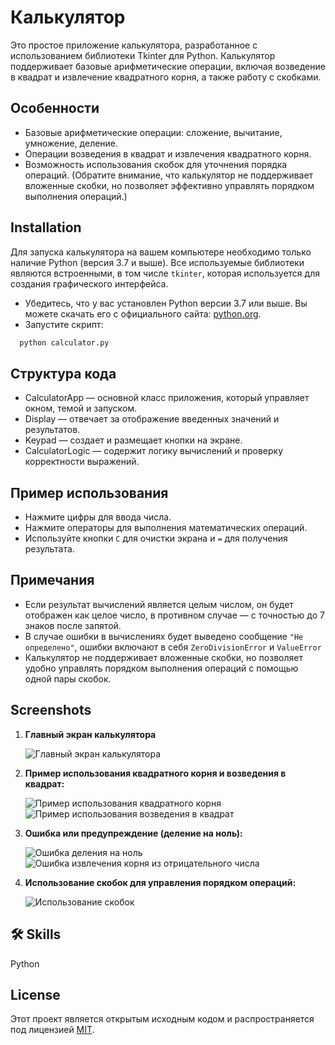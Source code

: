 
# Калькулятор

Это простое приложение калькулятора, разработанное с использованием библиотеки Tkinter для Python. Калькулятор поддерживает базовые арифметические операции, включая возведение в квадрат и извлечение квадратного корня, а также работу с скобками.



## Особенности

- Базовые арифметические операции: сложение, вычитание, умножение, деление.
- Операции возведения в квадрат и извлечения квадратного корня.
- Возможность использования скобок для уточнения порядка операций. (Обратите внимание, что калькулятор не поддерживает вложенные скобки, но позволяет эффективно управлять порядком выполнения операций.)



## Installation

Для запуска калькулятора на вашем компьютере необходимо только наличие Python (версия 3.7 и выше). Все используемые библиотеки являются встроенными, в том числе `tkinter`, которая используется для создания графического интерфейса.

- Убедитесь, что у вас установлен Python версии 3.7 или выше. Вы можете скачать его с официального сайта: [python.org](https://www.python.org/downloads/).
- Запустите скрипт:

```bash
  python calculator.py
```
    
## Структура кода
- CalculatorApp — основной класс приложения, который управляет окном, темой и запуском.
- Display — отвечает за отображение введенных значений и результатов.
- Keypad — создает и размещает кнопки на экране.
- CalculatorLogic — содержит логику вычислений и проверку корректности выражений.
## Пример использования
- Нажмите цифры для ввода числа.
- Нажмите операторы для выполнения математических операций.
- Используйте кнопки ` C ` для очистки экрана и `=` для получения результата.



## Примечания
- Если результат вычислений является целым числом, он будет отображен как целое число, в противном случае — с точностью до 7 знаков после запятой.
- В случае ошибки в вычислениях будет выведено сообщение `"Не определено"`, ошибки включают в себя `ZeroDivisionError` и `ValueError`
- Калькулятор не поддерживает вложенные скобки, но позволяет удобно управлять порядком выполнения операций с помощью одной пары скобок.
## Screenshots

1. **Главный экран калькулятора**
   
    ![Главный экран калькулятора](screenshots/main_screen.png)
   
2. **Пример использования квадратного корня и возведения в квадрат:**
   
    ![Пример использования квадратного корня](screenshots/square_root_operation.png)
    ![Пример использования возведения в квадрат](screenshots/square_operation.png)
   
3. **Ошибка или предупреждение (деление на ноль):**
   
    ![Ошибка деления на ноль](screenshots/zero_division_error.png)
    ![Ошибка извлечения корня из отрицательного числа](screenshots/value_error.png)
   
4. **Использование скобок для управления порядком операций:**
   
    ![Использование скобок](screenshots/brackets_example.png)


## 🛠 Skills
Python


## License
Этот проект является открытым исходным кодом и распространяется под лицензией 
[MIT](https://choosealicense.com/licenses/mit/).

